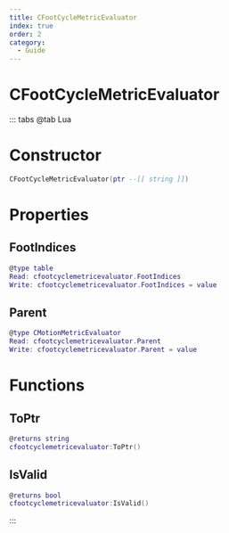 ```yaml
---
title: CFootCycleMetricEvaluator
index: true
order: 2
category:
  - Guide
---
```


# CFootCycleMetricEvaluator

::: tabs
@tab Lua
# Constructor
```lua
CFootCycleMetricEvaluator(ptr --[[ string ]])
```
# Properties
## FootIndices 
```lua
@type table
Read: cfootcyclemetricevaluator.FootIndices
Write: cfootcyclemetricevaluator.FootIndices = value
```
## Parent 
```lua
@type CMotionMetricEvaluator
Read: cfootcyclemetricevaluator.Parent
Write: cfootcyclemetricevaluator.Parent = value
```
# Functions
## ToPtr
```lua
@returns string
cfootcyclemetricevaluator:ToPtr()
```
## IsValid
```lua
@returns bool
cfootcyclemetricevaluator:IsValid()
```

:::